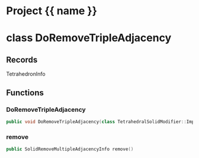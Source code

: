 <script setup>
import {useRoute} from 'vitepress'
const {path} = useRoute()
const tokens = path.split('/')
const words = tokens[2].split('-');
for (let i = 0; i < words.length; i++) {
    words[i] = words[i].charAt(0).toUpperCase() + words[i].slice(1);
    words[i] = words[i].replace('geode', 'Geode')
}
const name = words.join('-');
</script>
# Project {{ name }}

# class DoRemoveTripleAdjacency


## Records

TetrahedronInfo



## Functions

### DoRemoveTripleAdjacency

```cpp
public void DoRemoveTripleAdjacency(class TetrahedralSolidModifier::Impl & modifier, const PolyhedronVertex & vertex)
```


### remove

```cpp
public SolidRemoveMultipleAdjacencyInfo remove()
```




